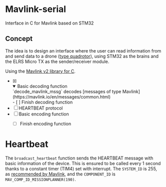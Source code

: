 # Mavlink-serial
Interface in C for Mavlink based on STM32


## Concept
The idea is to design an interface where the user can read information from and send data to a drone ([type quadrotor](https://mavlink.io/en/messages/common.html#MAV_TYPE)), using STM32 as the brains and the ELRS Micro TX as the sender/receiver module.

Using the [Mavlink v2 library for C](https://mavlink.io/en/mavgen_c/).


- [x] <details open><summary>Basic decoding function</summary>
  `decode_mavlink_mssg` decodes [messages of type Mavlink](https://mavlink.io/en/messages/common.html)</details>
  - [ ] Finish decoding function
- [ ] HEARTBEAT protocol 
- [ ] Basic encoding function
  - [ ] Finish encoding function  



# Heartbeat
The `broadcast_heartbeat` function sends the HEARTBEAT message with basic information of the device. This is ensured to be called every 1 second thanks to a constant timer (TIM4) set with interrupt. 
The `SYSTEM_ID` is 255, as [recommended by Mavlink](https://mavlink.io/en/messages/common.html#MAV_COMPONENT), and the `COMPONENT_ID` is `MAV_COMP_ID_MISSIONPLANNER(190)`.

